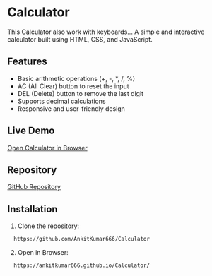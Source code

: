 # Calculator

This Calculator also work with keyboards...
A simple and interactive calculator built using HTML, CSS, and JavaScript.

## Features

- Basic arithmetic operations (+, -, *, /, %)
- AC (All Clear) button to reset the input
- DEL (Delete) button to remove the last digit
- Supports decimal calculations
- Responsive and user-friendly design

## Live Demo

[Open Calculator in Browser](https://ankitkumar666.github.io/Calculator/)

## Repository

[GitHub Repository](https://github.com/AnkitKumar666/Calculator)

## Installation

1. Clone the repository:
 ```bash
   https://github.com/AnkitKumar666/Calculator
   ```
2. Open in Browser:
```bash
  https://ankitkumar666.github.io/Calculator/
  ```

